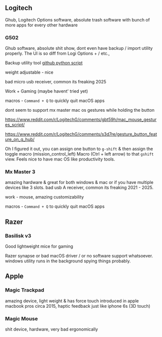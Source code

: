 
## Logitech

Ghub, Logitech Options software, absolute trash software with bunch of more apps for every other hardware



### G502

Ghub software, absolute shit show, dont even have backup / import utility properly.
The UI is so diff from Logi Options + / etc.,

Backup utility tool
[github python script](https://github.com/gabfv/logitech-g-hub-settings-extractor)

weight adjustable - nice


bad micro usb receiver, common its freaking 2025

Work + Gaming (maybe havent' tried yet)

macros - `Command + Q` to quickly quit macOS apps

dont seem to support mx master mac os gestures while holding the button

https://www.reddit.com/r/LogitechG/comments/gbt59h/mac_mouse_gestures_script/

https://www.reddit.com/r/LogitechG/comments/s3d7re/gesture_button_feature_on_g_hub/

Oh I figured it out, you can assign one button to `g-shift` & then assign the toggle macro (mission_control_left) Macro (Ctrl + left arrow) to that `gshift` view.
Feels nice to have mac OS like productivity tools.


### Mx Master 3


amazing hardware & great for both windows & mac or if you have multiple devices like 3 slots.
bad usb A receiver, common its freaking 2021 - 2025.

work - mouse, amazing customizability

macros - `Command + Q` to quickly quit macOS apps


## Razer


### Basilisk v3

Good lightweight mice for gaming

Razer synapse or bad macOS driver / or no software support whatsoever.
windows utility runs in the background spying things probably.



## Apple

### Magic Trackpad

amazing device, light weight & has force touch introduced in apple macbook pros circa 2015, haptic feedback just like iphone 6s (3D touch)


### Magic Mouse

shit device, hardware, very bad ergonomically

